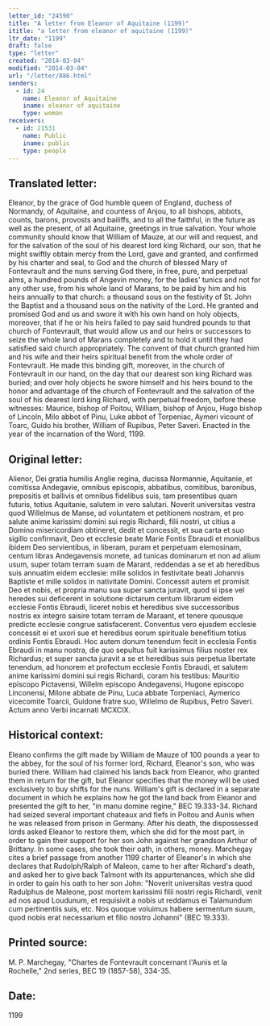 ```yaml
---
letter_id: "24590"
title: "A letter from Eleanor of Aquitaine (1199)"
ititle: "a letter from eleanor of aquitaine (1199)"
ltr_date: "1199"
draft: false
type: "letter"
created: "2014-03-04"
modified: "2014-03-04"
url: "/letter/886.html"
senders:
  - id: 24
    name: Eleanor of Aquitaine
    iname: eleanor of aquitaine
    type: woman
receivers:
  - id: 21531
    name: Public
    iname: public
    type: people
---
```

<h2> Translated letter:</h2>Eleanor, by the grace of God humble queen of England, duchess of Normandy, of Aquitaine, and countess of Anjou, to all bishops, abbots, counts, barons, provosts and bailiffs, and to all the faithful, in the future as well as the present, of all Aquitaine, greetings in true salvation.
Your whole community should know that William of Mauze, at our will and request, and for the salvation of the soul of his dearest lord king Richard, our son, that he might swiftly obtain mercy from the Lord, gave and granted, and confirmed by his charter and seal, to God and the church of blessed Mary of Fontevrault and the nuns serving God there, in free, pure, and perpetual alms, a hundred pounds of Angevin money, for the ladies' tunics and not for any other use, from his whole land of Marans, to be paid by him and his heirs annually to that church:  a thousand sous on the festivity of St. John the Baptist and a thousand sous on the nativity of the Lord.  He granted and promised God and us and swore it with his own hand on holy objects, moreover, that if he or his heirs failed to pay said hundred pounds to that church of Fontevrault, that would allow us and our heirs or successors to seize the whole land of Marans completely and to hold it until they had satisfied said church appropriately.  The convent of that church granted him and his wife and their heirs spiritual benefit from the whole order of Fontevrault.  He made this binding gift, moreover, in the church of Fontevrault in our hand, on the day that our dearest son king Richard was buried; and over holy objects he swore himself and his heirs bound to the honor and advantage of the church of Fontevrault and the salvation of the soul of his dearest lord king Richard, with perpetual freedom, before these witnesses:  Maurice, bishop of Poitou, William, bishop of Anjou, Hugo bishop of Lincoln, Milo abbot of Pinu, Luke abbot of Torpeniac, Aymeri vicount of Toarc, Guido his brother, William of Rupibus, Peter Saveri.
Enacted in the year of the incarnation of the Word, 1199.
<h2 class="mt-4"> Original letter:</h2>Alienor, Dei gratia humilis Anglie regina, ducissa Normannie, Aquitanie, et comitissa Andegavie, omnibus episcopis, abbatibus, comitibus, baronibus, prepositis et ballivis et omnibus fidelibus suis, tam presentibus quam futuris, totius Aquitanie, salutem in vero salutari.
Noverit universitas vestra quod Willelmus de Manse, ad voluntatem et petitionem nostram, et pro salute anime karissimi domini sui regis Richardi, filii nostri, ut citius a Domino misericordiam obtineret, dedit et concessit, et sua carta et suo sigillo confirmavit, Deo et ecclesie beate Marie Fontis Ebraudi et monialibus ibidem Deo servientibus, in liberam, puram et perpetuam elemosinam, centum libras Andegavensis monete, ad tunicas dominarum et non ad alium usum, super totam terram suam de Marant, reddendas a se et ab heredibus suis annuatim eidem ecclesie:  mille solidos in festivitate beati Johannis Baptiste et mille solidos in nativitate Domini.  Concessit autem et promisit Deo et nobis, et propria manu sua super sancta juravit, quod si ipse vel heredes sui deficerent in solutione dictarum centum librarum eidem ecclesie Fontis Ebraudi, liceret nobis et heredibus sive successoribus nostris ex integro saisire totam terram de Maraant, et tenere quousque predicte ecclesie congrue satisfacerent.  Conventus vero ejusdem ecclesie concessit ei et uxori sue et heredibus eorum spirituale benefitium totius ordinis Fontis Ebraudi.  Hoc autem donum tenendum fecit in ecclesia Fontis Ebraudi in manu nostra, die quo sepultus fuit karissimus filius noster rex Richardus; et super sancta juravit a se et heredibus suis perpetua libertate tenendum, ad honorem et profectum ecclesie Fontis Ebraudi, et salutem anime karissimi domini sui regis Richardi, coram his testibus:  Mauritio episcopo Pictavensi, Willelm episcopo Andegavensi, Hugone episcopo Linconensi, Milone abbate de Pinu, Luca abbate Torpeniaci, Aymerico vicecomite Toarcii, Guidone fratre suo, Willelmo de Rupibus, Petro Saveri.
Actum anno Verbi incarnati MCXCIX.
<h2 class="mt-4"> Historical context:</h2>Eleano confirms the gift made by William de Mauze of 100 pounds a year to the abbey, for the soul of his former lord, Richard, Eleanor's son, who was buried there.  William had claimed his lands back from Eleanor, who granted them in return for the gift, but Eleanor specifies that the money will be used exclusively to buy shifts for the nuns.  William's gift is declared in a separate document in which he explains how he got the land back from Eleanor and presented the gift to her, "in manu domine regine," BEC 19.333-34.  Richard had seized several important chateaux and fiefs in Poitou and Aunis when he was released from prison in Germany.  After his death, the dispossessed lords asked Eleanor to restore them, which she did for the most part, in order to gain their support for her son John against her grandson Arthur of Brittany.  In some cases, she took their oath, in others, money.  Marchegay cites a brief passage from another 1199 charter of Eleanor's in which she declares that Rudolph/Ralph of Maleon, came to her after Richard's death, and asked her to give back Talmont with its appurtenances, which she did in order to gain his oath to her son John:  "Noverit universitas vestra quod Radulphus de Maleone, post mortem karissimi filii nostri regis Richardi, venit ad nos apud Loudunum, et requisivit a nobis ut reddamus ei Talamundum cum pertinentiis suis, etc.  Nos quoque voluimus habere sermentum suum, quod nobis erat necessarium et filio nostro Johanni" (BEC 19.333).
<h2 class="mt-4"> Printed source:</h2>M. P. Marchegay, "Chartes de Fontevrault concernant l'Aunis et la Rochelle," 2nd series, BEC 19 (1857-58), 334-35.
<h2 class="mt-4"> Date:</h2>1199